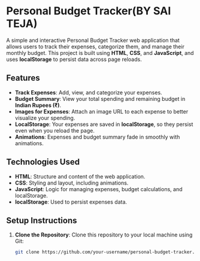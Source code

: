 # Personal Budget Tracker(BY SAI TEJA)

A simple and interactive Personal Budget Tracker web application that allows users to track their expenses, categorize them, and manage their monthly budget. This project is built using **HTML**, **CSS**, and **JavaScript**, and uses **localStorage** to persist data across page reloads.

## Features

- **Track Expenses**: Add, view, and categorize your expenses.
- **Budget Summary**: View your total spending and remaining budget in **Indian Rupees (₹)**.
- **Images for Expenses**: Attach an image URL to each expense to better visualize your spending.
- **LocalStorage**: Your expenses are saved in **localStorage**, so they persist even when you reload the page.
- **Animations**: Expenses and budget summary fade in smoothly with animations.

## Technologies Used

- **HTML**: Structure and content of the web application.
- **CSS**: Styling and layout, including animations.
- **JavaScript**: Logic for managing expenses, budget calculations, and localStorage.
- **localStorage**: Used to persist expenses data.

## Setup Instructions

1. **Clone the Repository**:
   Clone this repository to your local machine using Git:
   ```bash
   git clone https://github.com/your-username/personal-budget-tracker.git
